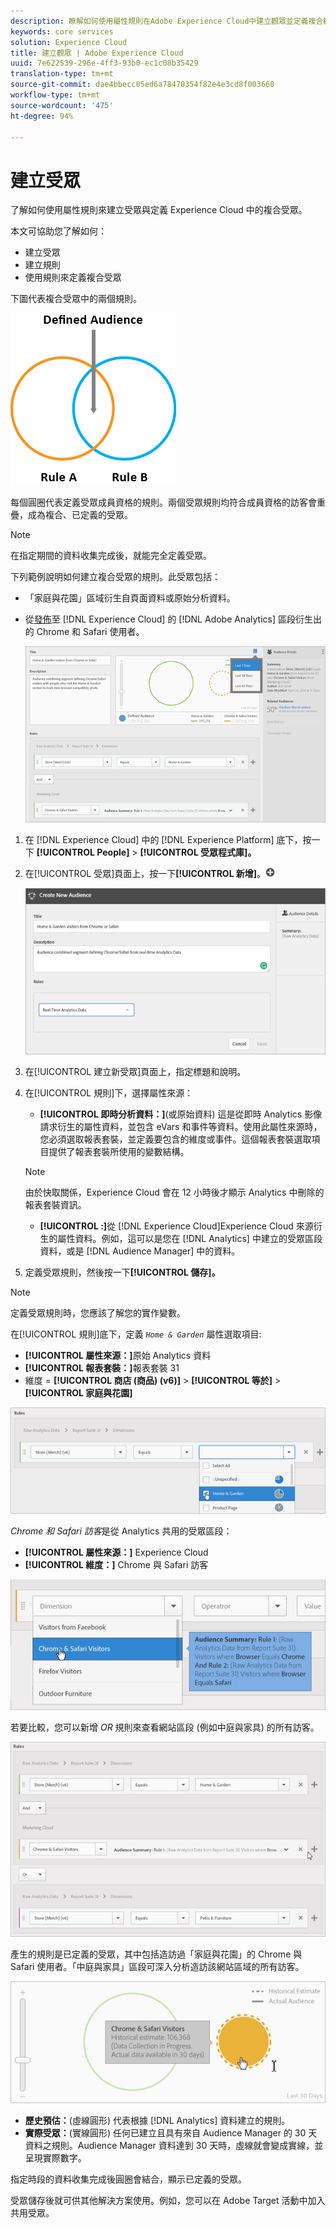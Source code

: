 ```yaml
---
description: 瞭解如何使用屬性規則在Adobe Experience Cloud中建立觀眾並定義複合觀眾。
keywords: core services
solution: Experience Cloud
title: 建立觀眾 | Adobe Experience Cloud
uuid: 7e622539-296e-4ff3-93b0-ec1c08b35429
translation-type: tm+mt
source-git-commit: dae4bbecc05ed6a78470354f82e4e3cd8f003660
workflow-type: tm+mt
source-wordcount: '475'
ht-degree: 94%

---
```



# 建立受眾

了解如何使用屬性規則來建立受眾與定義 Experience Cloud 中的複合受眾。

本文可協助您了解如何：

* 建立受眾
* 建立規則
* 使用規則來定義複合受眾

下圖代表複合受眾中的兩個規則。

![](assets/audience_sharing.png)

每個圓圈代表定義受眾成員資格的規則。兩個受眾規則均符合成員資格的訪客會重疊，成為複合、已定義的受眾。

>[!NOTE]
>
>在指定期間的資料收集完成後，就能完全定義受眾。

下列範例說明如何建立複合受眾的規則。此受眾包括：

* 「家庭與花園」區域衍生自頁面資料或原始分析資料。
* 從[發佈](../audience-library/audience-library.md#task_32FEEFE0B32E4E388CD4D892D727282A)至 [!DNL Experience Cloud] 的 [!DNL Adobe Analytics] 區段衍生出的 Chrome 和 Safari 使用者。

   ![](assets/audience_create.png)

1. 在 [!DNL Experience Cloud] 中的 [!DNL Experience Platform] 底下，按一下 **[!UICONTROL People]** > **[!UICONTROL 受眾程式庫]。**
1. 在[!UICONTROL 受眾]頁面上，按一下&#x200B;**[!UICONTROL 新增]**。![](assets/add_icon_small.png)

   ![步驟結果](assets/audience_create_new.png)

1. 在[!UICONTROL 建立新受眾]頁面上，指定標題和說明。
1. 在[!UICONTROL 規則]下，選擇屬性來源：

   * **[!UICONTROL 即時分析資料：]**(或原始資料) 這是從即時 Analytics 影像請求衍生的屬性資料，並包含 eVars 和事件等資料。使用此屬性來源時，您必須選取報表套裝，並定義要包含的維度或事件。這個報表套裝選取項目提供了報表套裝所使用的變數結構。
   >[!NOTE]
   >
   >由於快取關係，Experience Cloud 會在 12 小時後才顯示 Analytics 中刪除的報表套裝資訊。

   * **[!UICONTROL :]**&#x200B;從 [!DNL Experience Cloud]Experience Cloud 來源衍生的屬性資料。例如，這可以是您在 [!DNL Analytics] 中建立的受眾區段資料，或是 [!DNL Audience Manager] 中的資料。

1. 定義受眾規則，然後按一下&#x200B;**[!UICONTROL 儲存]。**

>[!NOTE]
>
>定義受眾規則時，您應該了解您的實作變數。

在[!UICONTROL 規則]底下，定義 *`Home & Garden`* 屬性選取項目:

* **[!UICONTROL 屬性來源：]**&#x200B;原始 Analytics 資料
* **[!UICONTROL 報表套裝：]**&#x200B;報表套裝 31
* 維度 = **[!UICONTROL 商店 (商品) (v6)]** > **[!UICONTROL 等於]** > **[!UICONTROL 家庭與花園]**

![](assets/home_garden.png)

*Chrome 和 Safari 訪客*&#x200B;是從 Analytics 共用的受眾區段：

* **[!UICONTROL 屬性來源：]** Experience Cloud
* **[!UICONTROL 維度：]** Chrome 與 Safari 訪客

![](assets/chrome_safari.png)

若要比較，您可以新增 *OR* 規則來查看網站區段 (例如中庭與家具) 的所有訪客。

![](assets/audiences_rule_patio.png)

產生的規則是已定義的受眾，其中包括造訪過「家庭與花園」的 Chrome 與 Safari 使用者。「中庭與家具」區段可深入分析造訪該網站區域的所有訪客。

![](assets/defined_audience.png)

* **歷史預估：**(虛線圓形) 代表根據 [!DNL Analytics] 資料建立的規則。
* **實際受眾：**(實線圓形) 任何已建立且具有來自 Audience Manager 的 30 天資料之規則。Audience Manager 資料達到 30 天時，虛線就會變成實線，並呈現實際數字。

指定時段的資料收集完成後圓圈會結合，顯示已定義的受眾。

受眾儲存後就可供其他解決方案使用。例如，您可以在 Adobe Target 活動中加入共用受眾。
